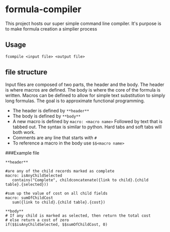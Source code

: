 # formula-compiler

This project hosts our super simple command line compiler. It's purpose is to make formula creation a simplier process

## Usage
`fcompile <input file> <output file>`

## file structure

Input files are composed of two parts, the header and the body. The header is where macros are defined. The body is where the core of the formula is written. Macros can be defined to allow for simple text substitution to simply long formulas. The goal is to approximate functional programming.

* The header is defined by `**header**`
* The body is defined by `**body**`
* A new macro is defined by `macro: <macro name>` Followed by text that is tabbed out. The syntax is similar to python. Hard tabs and soft tabs will both work.
* Comments are any line that starts with `#`
* To reference a macro in the body use `$$<macro name>`

###Example file
```
**header**

#are any of the child records marked as complete
macro: isAnyChildSelected
   contains("Complete", childconcatenate({link to child}.{child table}.{selected}))
   
#sum up the value of cost on all child fields
macro: sumOfChildCost
   sum({link to child}.{child table}.{cost})
   
**body**
# If any child is marked as selected, then return the total cost
# else return a cost of zero
if($$isAnyChildSelected, $$sumOfChildCost, 0)
```
